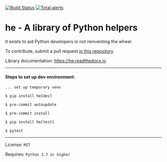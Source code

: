 [![Build Status](https://travis-ci.com/Laurentiu-Andronache/he.svg?branch=master)](https://travis-ci.com/Laurentiu-Andronache/he)
[![Total alerts](https://img.shields.io/lgtm/alerts/g/Laurentiu-Andronache/he.svg?logo=lgtm&logoWidth=18)](https://lgtm.com/projects/g/Laurentiu-Andronache/he/alerts/)

# he - A library of Python helpers

It exists to aid Python developers in not reinventing the wheel.

To contribute, submit a pull request [in this repository].

Library documentation: https://he.readthedocs.io

---

#### Steps to set up dev environment:

`... set up temporary venv`

`$ pip install he[dev]`

`$ pre-commit autoupdate`

`$ pre-commit install`

`$ pip install he[test]`

`$ pytest`

---

License: `MIT`

Requires: `Python 3.7 or higher`

[in this repository]: https://github.com/Laurentiu-Andronache/he
